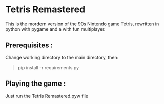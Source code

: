 # Tetris Remastered
This is the mordern version of the 90s Nintendo game Tetris, rewritten in python with pygame and a with fun multiplayer.

## Prerequisites :
Change working directory to the main directory, then:
>pip install -r requirements.py

## Playing the game :
Just run the Tetris Remastered.pyw file


